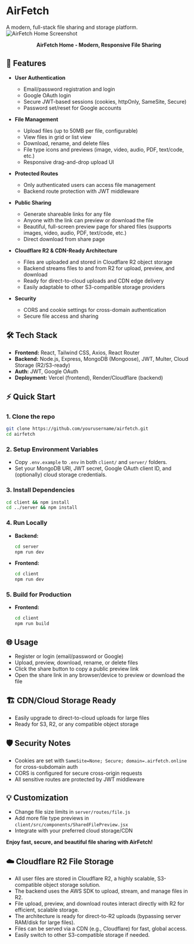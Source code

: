 # AirFetch

A modern, full-stack file sharing and storage platform.
![AirFetch Home Screenshot](./Home.png)

<p align="center"><b>AirFetch Home - Modern, Responsive File Sharing</b></p>

## 🚀 Features

- **User Authentication**
  - Email/password registration and login
  - Google OAuth login
  - Secure JWT-based sessions (cookies, httpOnly, SameSite, Secure)
  - Password set/reset for Google accounts

- **File Management**
  - Upload files (up to 50MB per file, configurable)
  - View files in grid or list view
  - Download, rename, and delete files
  - File type icons and previews (image, video, audio, PDF, text/code, etc.)
  - Responsive drag-and-drop upload UI

- **Protected Routes**
  - Only authenticated users can access file management
  - Backend route protection with JWT middleware

- **Public Sharing**
  - Generate shareable links for any file
  - Anyone with the link can preview or download the file
  - Beautiful, full-screen preview page for shared files (supports images, video, audio, PDF, text/code, etc.)
  - Direct download from share page


- **Cloudflare R2 & CDN-Ready Architecture**
  - Files are uploaded and stored in Cloudflare R2 object storage
  - Backend streams files to and from R2 for upload, preview, and download
  - Ready for direct-to-cloud uploads and CDN edge delivery
  - Easily adaptable to other S3-compatible storage providers

- **Security**
  - CORS and cookie settings for cross-domain authentication
  - Secure file access and sharing

## 🛠️ Tech Stack

- **Frontend:** React, Tailwind CSS, Axios, React Router
- **Backend:** Node.js, Express, MongoDB (Mongoose), JWT, Multer, Cloud Storage (R2/S3-ready)
- **Auth:** JWT, Google OAuth
- **Deployment:** Vercel (frontend), Render/Cloudflare (backend)

## ⚡ Quick Start

### 1. Clone the repo
```bash
git clone https://github.com/yourusername/airfetch.git
cd airfetch
```

### 2. Setup Environment Variables
- Copy `.env.example` to `.env` in both `client/` and `server/` folders.
- Set your MongoDB URI, JWT secret, Google OAuth client ID, and (optionally) cloud storage credentials.

### 3. Install Dependencies
```bash
cd client && npm install
cd ../server && npm install
```

### 4. Run Locally
- **Backend:**
  ```bash
  cd server
  npm run dev
  ```
- **Frontend:**
  ```bash
  cd client
  npm run dev
  ```

### 5. Build for Production
- **Frontend:**
  ```bash
  cd client
  npm run build
  ```

## 🌐 Usage
- Register or login (email/password or Google)
- Upload, preview, download, rename, or delete files
- Click the share button to copy a public preview link
- Open the share link in any browser/device to preview or download the file

## 🏗️ CDN/Cloud Storage Ready
- Easily upgrade to direct-to-cloud uploads for large files
- Ready for S3, R2, or any compatible object storage

## 🛡️ Security Notes
- Cookies are set with `SameSite=None; Secure; domain=.airfetch.online` for cross-subdomain auth
- CORS is configured for secure cross-origin requests
- All sensitive routes are protected by JWT middleware

## 💡 Customization
- Change file size limits in `server/routes/file.js`
- Add more file type previews in `client/src/components/SharedFilePreview.jsx`
- Integrate with your preferred cloud storage/CDN


**Enjoy fast, secure, and beautiful file sharing with AirFetch!** 

## ☁️ Cloudflare R2 File Storage

- All user files are stored in Cloudflare R2, a highly scalable, S3-compatible object storage solution.
- The backend uses the AWS SDK to upload, stream, and manage files in R2.
- File upload, preview, and download routes interact directly with R2 for efficient, scalable storage.
- The architecture is ready for direct-to-R2 uploads (bypassing server RAM/disk for large files).
- Files can be served via a CDN (e.g., Cloudflare) for fast, global access.
- Easily switch to other S3-compatible storage if needed. 